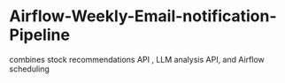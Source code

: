 # Airflow-Weekly-Email-notification-Pipeline
combines stock recommendations API , LLM analysis API, and Airflow scheduling
